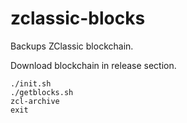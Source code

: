 # zclassic-blocks

Backups ZClassic blockchain.

Download blockchain in release section.

```
./init.sh
./getblocks.sh
zcl-archive
exit
```